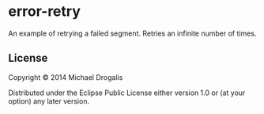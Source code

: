 # error-retry

An example of retrying a failed segment. Retries an infinite number of times.

## License

Copyright © 2014 Michael Drogalis

Distributed under the Eclipse Public License either version 1.0 or (at
your option) any later version.
